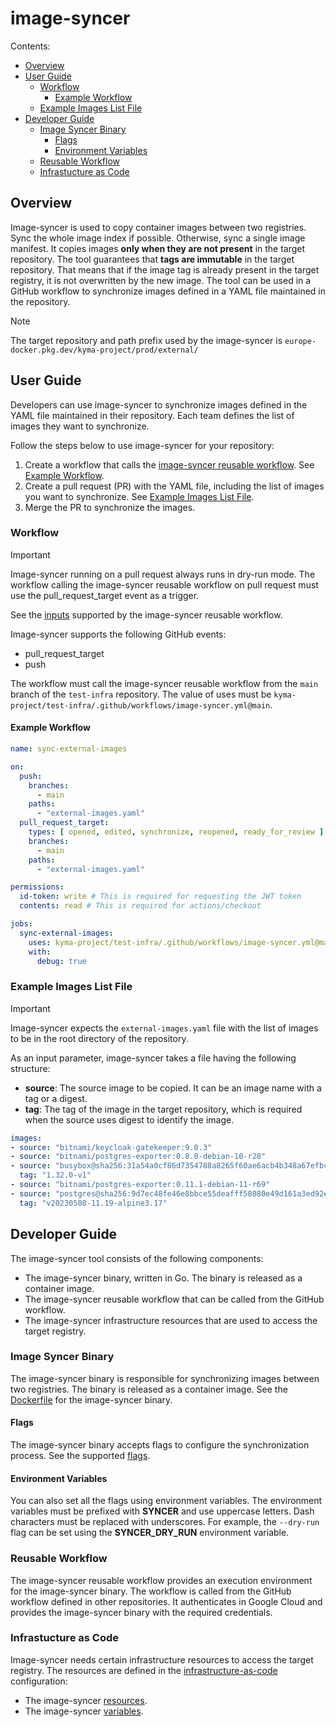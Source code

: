 # image-syncer

Contents:

- [Overview](#overview)
- [User Guide](#user-guide)
    - [Workflow](#workflow)
        - [Example Workflow](#example-workflow)
    - [Example Images List File](#example-images-list-file)
- [Developer Guide](#developer-guide)
    - [Image Syncer Binary](#image-syncer-binary)
        - [Flags](#flags)
        - [Environment Variables](#environment-variables)
    - [Reusable Workflow](#reusable-workflow)
    - [Infrastucture as Code](#infrastucture-as-code)

## Overview

Image-syncer is used to copy container images between two registries. Sync the whole image index if possible. Otherwise, sync a single image manifest.
It copies images **only when they are not present** in the target repository.
The tool guarantees that **tags are immutable** in the target repository.
That means that if the image tag is already present in the target registry, it is not overwritten by the new image.
The tool can be used in a GitHub workflow to synchronize images defined in a YAML file maintained in the repository.

> [!NOTE]
> The target repository and path prefix used by the image-syncer is `europe-docker.pkg.dev/kyma-project/prod/external/`

## User Guide

Developers can use image-syncer to synchronize images defined in the YAML file maintained in their repository.
Each team defines the list of images they want to synchronize.

Follow the steps below to use image-syncer for your repository:

1. Create a workflow that calls
   the [image-syncer reusable workflow](https://github.com/kyma-project/test-infra/blob/main/.github/workflows/image-syncer.yml).
   See [Example Workflow](#example-workflow).
2. Create a pull request (PR) with the YAML file, including the list of images you want to synchronize.
   See [Example Images List File](#example-images-list-file).
3. Merge the PR to synchronize the images.

### Workflow

> [!IMPORTANT]
> Image-syncer running on a pull request always runs in dry-run mode.
> The workflow calling the image-syncer reusable workflow on pull request must use the pull_request_target event as a trigger.

See the [inputs](https://github.com/kyma-project/test-infra/blob/4df11c5384a5c7ac3ce76b726e17dee6aba07f79/.github/workflows/image-syncer.yml#L5) 
supported by the image-syncer reusable workflow.

Image-syncer supports the following GitHub events:

- pull_request_target
- push

The workflow must call the image-syncer reusable workflow from the `main` branch of the `test-infra` repository.
The value of uses must be `kyma-project/test-infra/.github/workflows/image-syncer.yml@main`.

#### Example Workflow

```yaml
name: sync-external-images

on:
  push:
    branches:
      - main
    paths:
      - "external-images.yaml"
  pull_request_target:
    types: [ opened, edited, synchronize, reopened, ready_for_review ]
    branches:
      - main
    paths:
      - "external-images.yaml"

permissions:
  id-token: write # This is required for requesting the JWT token
  contents: read # This is required for actions/checkout

jobs:
  sync-external-images:
    uses: kyma-project/test-infra/.github/workflows/image-syncer.yml@main
    with:
      debug: true
```

### Example Images List File

> [!IMPORTANT]
> Image-syncer expects the `external-images.yaml` file with the list of images to be in the root directory of the repository.

As an input parameter, image-syncer takes a file having the following structure:

- **source**: The source image to be copied. It can be an image name with a tag or a digest.
- **tag**: The tag of the image in the target repository, which is required when the source uses digest to identify the image.

```yaml
images:
- source: "bitnami/keycloak-gatekeeper:9.0.3"
- source: "bitnami/postgres-exporter:0.8.0-debian-10-r28"
- source: "busybox@sha256:31a54a0cf86d7354788a8265f60ae6acb4b348a67efbcf7c1007dd3cf7af05ab"
  tag: "1.32.0-v1"
- source: "bitnami/postgres-exporter:0.11.1-debian-11-r69"
- source: "postgres@sha256:9d7ec48fe46e8bbce55deafff58080e49d161a3ed92e67f645014bb50dc599fd"
  tag: "v20230508-11.19-alpine3.17"
```

## Developer Guide

The image-syncer tool consists of the following components:

- The image-syncer binary, written in Go. The binary is released as a container image.
- The image-syncer reusable workflow that can be called from the GitHub workflow.
- The image-syncer infrastructure resources that are used to access the target registry.

### Image Syncer Binary

The image-syncer binary is responsible for synchronizing images between two registries.
The binary is released as a container image.
See the [Dockerfile](https://github.com/kyma-project/test-infra/blob/main/cmd/image-syncer/Dockerfile) for the image-syncer binary.

#### Flags

The image-syncer binary accepts flags to configure the synchronization process.
See the supported [flags](https://github.com/kyma-project/test-infra/blob/1df13d56ad523ce434e33284bb7e392ff897cd1b/cmd/image-syncer/main.go#L274-L282).

#### Environment Variables

You can also set all the flags using environment variables.
The environment variables must be prefixed with **SYNCER** and use uppercase letters.
Dash characters must be replaced with underscores.
For example, the `--dry-run` flag can be set using the **SYNCER_DRY_RUN** environment variable.

### Reusable Workflow

The image-syncer reusable workflow provides an execution environment for the image-syncer binary.
The workflow is called from the GitHub workflow defined in other repositories.
It authenticates in Google Cloud and provides the image-syncer binary with the required credentials.

### Infrastucture as Code

Image-syncer needs certain infrastructure resources to access the target registry.
The resources are defined in
the [infrastructure-as-code](https://github.com/kyma-project/test-infra/tree/main/configs/terraform/environments/prod) configuration:

- The image-syncer [resources](https://github.com/kyma-project/test-infra/blob/main/configs/terraform/environments/prod/image-syncer.tf).
- The
  image-syncer [variables](https://github.com/kyma-project/test-infra/blob/main/configs/terraform/environments/prod/image-syncer-variables.tf).
